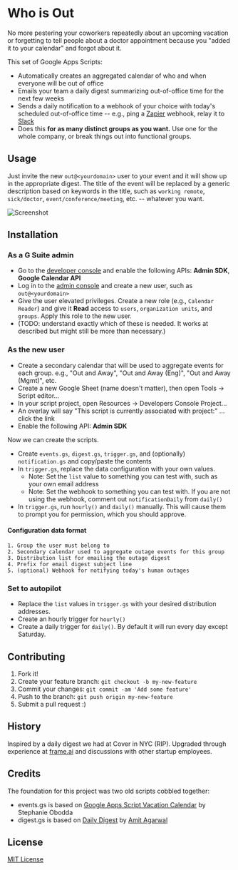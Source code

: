# Who is Out

No more pestering your coworkers repeatedly about an upcoming vacation or forgetting to tell people about a doctor appointment because you "added it to your calendar" and forgot about it.

This set of Google Apps Scripts:

- Automatically creates an aggregated calendar of who and when everyone will be out of office
- Emails your team a daily digest summarizing out-of-office time for the next few weeks
- Sends a daily notification to a webhook of your choice with today's scheduled out-of-office time -- e.g., ping a [Zapier](https://zapier.com) webhook, relay it to [Slack](https://slack.com)
- Does this **for as many distinct groups as you want.** Use one for the whole company, or break things out into functional groups.

## Usage

Just invite the new `out@<yourdomain>` user to your event and it will show up in the appropriate digest. The title of the event will be replaced by a generic description based on keywords in the title, such as `working remote`, `sick/doctor`, `event/conference/meeting`, etc. -- whatever you want.

![Screenshot](http://dropshare-superstrong.s3.amazonaws.com/XfBD5oLxNGgcJR/Screen-Shot-2016-12-16-at-9.55.43-PM.png)

## Installation

### As a G Suite admin
- Go to the [developer console](https://console.developers.google.com) and enable the following APIs: **Admin SDK**, **Google Calendar API**
- Log in to the [admin console](https://admin.google.com) and create a new user, such as `out@<yourdomain>`
- Give the user elevated privileges. Create a new role (e.g., `Calendar Reader`) and give it **Read** access to `users`, `organization units`, and `groups`. Apply this role to the new user.
- (TODO: understand exactly which of these is needed. It works at described but might still be more than necessary.)

### As the new user
- Create a secondary calendar that will be used to aggregate events for each group. e.g., "Out and Away", "Out and Away (Eng)", "Out and Away (Mgmt)", etc.
- Create a new Google Sheet (name doesn't matter), then open Tools -> Script editor...
- In your script project, open Resources -> Developers Console Project...
- An overlay will say "This script is currently associated with project:" ... click the link
- Enable the following API: **Admin SDK**

Now we can create the scripts.

- Create `events.gs`, `digest.gs`, `trigger.gs`, and (optionally) `notification.gs` and copy/paste the contents
- In `trigger.gs`, replace the data configuration with your own values.
    - Note: Set the `list` value to something you can test with, such as your own email address
    - Note: Set the webhook to something you can test with. If you are not using the webhook, comment out `notificationDaily` from `daily()`
- In `trigger.gs`, run `hourly()` and `daily()` manually. This will cause them to prompt you for permission, which you should approve.

#### Configuration data format
    1. Group the user must belong to
    2. Secondary calendar used to aggregate outage events for this group
    3. Distribution list for emailing the outage digest
    4. Prefix for email digest subject line
    5. (optional) Webhook for notifying today's human outages

### Set to autopilot
- Replace the `list` values in `trigger.gs` with your desired distribution addresses.
- Create an hourly trigger for `hourly()`
- Create a daily trigger for `daily()`. By default it will run every day except Saturday.

## Contributing

1. Fork it!
2. Create your feature branch: `git checkout -b my-new-feature`
3. Commit your changes: `git commit -am 'Add some feature'`
4. Push to the branch: `git push origin my-new-feature`
5. Submit a pull request :)

## History

Inspired by a daily digest we had at Cover in NYC (RIP). Upgraded through experience at [frame.ai](https://frame.ai) and discussions with other startup employees.

## Credits

The foundation for this project was two old scripts cobbled together:

- events.gs is based on [Google Apps Script Vacation Calendar](https://github.com/sobodda/Google-Apps-Script-Vacation-Calendar) by Stephanie Obodda
- digest.gs is based on [Daily Digest](https://ctrlq.org/code/19961-google-calendar-agenda-email) by [Amit Agarwal](https://github.com/labnol)

## License

[MIT License](https://opensource.org/licenses/MIT)
